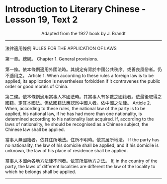# Introduction to Literary Chinese - Lesson 19, Text 2

<center>Adapted from the 1927 book by J. Brandt</center>

---

法律適用條例
RULES FOR THE APPLICATION OF LAWS

第一章。總網。
Chapter 1. General provisions.

第一條。依本條例適用外國法時。其規定有背於中國公共秩序。或善良風俗者。仍不適用之。
Article 1. When according to these rules a foreign law is to be applied, its application is nevertheless forbidden if it contravenes the public order or good morals of China.

第二條。依本條例適用當事人本國法時。其當事人有多數之國籍者。依最後取得之國籍。定其本國法。但依國籍法應認爲中國人者。依中國之法律。
Article 2. When, according to these rules, the national law of the party is to be applied, his national law, if he has had more than one nationality, is determined according to his nationality last acquired. If, according to the laws of nationality, he should be recognised as a Chinese subject, the Chinese law shall be applied.

當事人無國籍者。依其住所地法。住所不明時。依其居所地法。
If the party has no nationality, the law of his domicile shall be applied, and if his domicile is unknown, the law of his place of residence shall be applied.

當事人本國內各地方法律不同者。依其所屬地方之法。
If, in the country of the party, the laws of different localities are different the law of the locality to which he belongs shall be applied.

---
